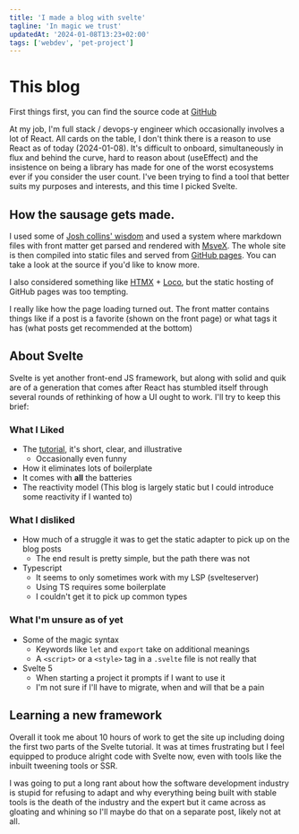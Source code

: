 ```yaml
---
title: 'I made a blog with svelte'
tagline: 'In magic we trust'
updatedAt: '2024-01-08T13:23+02:00'
tags: ['webdev', 'pet-project']
---
```


# This blog

First things first, you can find the source code at
[GitHub](https://github.com/haihala/haihala.github.io)

At my job, I'm full stack / devops-y engineer which occasionally involves a
lot of React. All cards on the table, I don't think there is a reason to use
React as of today (2024-01-08). It's difficult to onboard, simultaneously in
flux and behind the curve, hard to reason about (useEffect) and the insistence
on being a library has made for one of the worst ecosystems ever if you consider
the user count. I've been trying to find a tool that better suits my purposes
and interests, and this time I picked Svelte.

## How the sausage gets made.

I used some of [Josh collins' wisdom](https://joshcollinsworth.com/blog/build-static-sveltekit-markdown-blog)
and used a system where markdown files with front matter get parsed and rendered with
[MsveX](https://github.com/pngwn/MDsveX). The whole site is then compiled into
static files and served from [GitHub pages](https://pages.github.com/).
You can take a look at the source if you'd like to know more.

I also considered something like [HTMX](https://htmx.org/) + [Loco](https://loco.rs/),
but the static hosting of GitHub pages was too tempting.

I really like how the page loading turned out. The front matter contains things
like if a post is a favorite (shown on the front page) or what tags it has
(what posts get recommended at the bottom)

## About Svelte

Svelte is yet another front-end JS framework, but along with solid and quik are
of a generation that comes after React has stumbled itself through several
rounds of rethinking of how a UI ought to work. I'll try to keep this brief:

### What I Liked

- The [tutorial](https://learn.svelte.dev), it's short, clear, and illustrative
  - Occasionally even funny
- How it eliminates lots of boilerplate
- It comes with **all** the batteries
- The reactivity model (This blog is largely static but I could introduce some reactivity if I wanted to)

### What I disliked

- How much of a struggle it was to get the static adapter to pick up on the blog posts
  - The end result is pretty simple, but the path there was not
- Typescript
  - It seems to only sometimes work with my LSP (svelteserver)
  - Using TS requires some boilerplate
  - I couldn't get it to pick up common types

### What I'm unsure as of yet

- Some of the magic syntax
  - Keywords like `let` and `export` take on additional meanings
  - A `<script>` or a `<style>` tag in a `.svelte` file is not really that
- Svelte 5
  - When starting a project it prompts if I want to use it
  - I'm not sure if I'll have to migrate, when and will that be a pain

## Learning a new framework

Overall it took me about 10 hours of work to get the site up including doing the
first two parts of the Svelte tutorial. It was at times frustrating but I feel
equipped to produce alright code with Svelte now, even with tools like the inbuilt
tweening tools or SSR.

I was going to put a long rant about how the software development industry is
stupid for refusing to adapt and why everything being built with stable tools
is the death of the industry and the expert but it came across as gloating and
whining so I'll maybe do that on a separate post, likely not at all.
